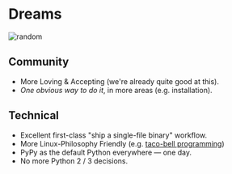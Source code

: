 # Dreams

![random](https://farm4.staticflickr.com/3764/11277636334_8ea91ff536_k_d.jpg)

## Community

- More Loving & Accepting (we're already quite good at this). 
- *One obvious way to do it*, in more areas (e.g. installation). 

## Technical

- Excellent first-class "ship a single-file binary" workflow. 
- More Linux-Philosophy Friendly (e.g. [taco-bell programming](http://widgetsandshit.com/teddziuba/2010/10/taco-bell-programming.html))
- PyPy as the default Python everywhere — one day.
- No more Python 2 / 3 decisions.
